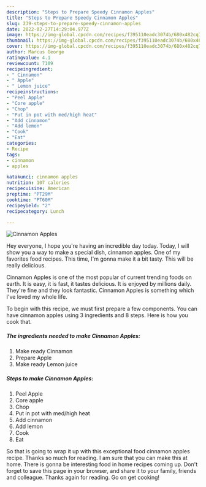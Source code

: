 ```yaml
---
description: "Steps to Prepare Speedy Cinnamon Apples"
title: "Steps to Prepare Speedy Cinnamon Apples"
slug: 239-steps-to-prepare-speedy-cinnamon-apples
date: 2022-02-27T14:29:04.977Z
image: https://img-global.cpcdn.com/recipes/f395110eadc3074b/680x482cq70/cinnamon-apples-recipe-main-photo.jpg
thumbnail: https://img-global.cpcdn.com/recipes/f395110eadc3074b/680x482cq70/cinnamon-apples-recipe-main-photo.jpg
cover: https://img-global.cpcdn.com/recipes/f395110eadc3074b/680x482cq70/cinnamon-apples-recipe-main-photo.jpg
author: Marcus George
ratingvalue: 4.1
reviewcount: 7109
recipeingredient:
- " Cinnamon"
- " Apple"
- " Lemon juice"
recipeinstructions:
- "Peel Apple"
- "Core apple"
- "Chop"
- "Put in pot with med/high heat"
- "Add cinnamon"
- "Add lemon"
- "Cook"
- "Eat"
categories:
- Recipe
tags:
- cinnamon
- apples

katakunci: cinnamon apples 
nutrition: 107 calories
recipecuisine: American
preptime: "PT29M"
cooktime: "PT60M"
recipeyield: "2"
recipecategory: Lunch

---
```



![Cinnamon Apples](https://img-global.cpcdn.com/recipes/f395110eadc3074b/680x482cq70/cinnamon-apples-recipe-main-photo.jpg)

Hey everyone, I hope you're having an incredible day today. Today, I will show you a way to make a special dish, cinnamon apples. One of my favorites food recipes. This time, I'm gonna make it a bit tasty. This will be really delicious.

Cinnamon Apples is one of the most popular of current trending foods on earth. It is easy, it is fast, it tastes delicious. It is enjoyed by millions daily. They're fine and they look fantastic. Cinnamon Apples is something which I've loved my whole life.




To begin with this recipe, we must first prepare a few components. You can have cinnamon apples using 3 ingredients and 8 steps. Here is how you cook that.

<!--inarticleads1-->

##### The ingredients needed to make Cinnamon Apples:

1. Make ready  Cinnamon
1. Prepare  Apple
1. Make ready  Lemon juice




<!--inarticleads2-->

##### Steps to make Cinnamon Apples:

1. Peel Apple
1. Core apple
1. Chop
1. Put in pot with med/high heat
1. Add cinnamon
1. Add lemon
1. Cook
1. Eat




So that is going to wrap it up with this exceptional food cinnamon apples recipe. Thanks so much for reading. I am sure that you can make this at home. There is gonna be interesting food in home recipes coming up. Don't forget to save this page in your browser, and share it to your family, friends and colleague. Thanks again for reading. Go on get cooking!
